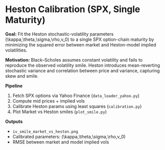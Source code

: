 # Heston Calibration (SPX, Single Maturity)

**Goal:** Fit the Heston stochastic-volatility parameters \(\kappa,\theta,\sigma,\rho,v_0\)
to a single SPX option-chain maturity by minimizing the squared error between
market and Heston-model implied volatilities.

**Motivation:** Black–Scholes assumes constant volatility and fails to reproduce
the observed volatility smile. Heston introduces mean-reverting stochastic
variance and correlation between price and variance, capturing skew and smile.

**Pipeline**
1. Fetch SPX options via Yahoo Finance (`data_loader_yahoo.py`)
2. Compute mid prices + implied vols
3. Calibrate Heston params using least squares (`calibration.py`)
4. Plot Market vs Heston smiles (`plot_smile.py`)

**Outputs**
- `iv_smile_market_vs_heston.png`
- Calibrated parameters: \(\kappa,\theta,\sigma,\rho,v_0\)
- RMSE between market and model implied vols
